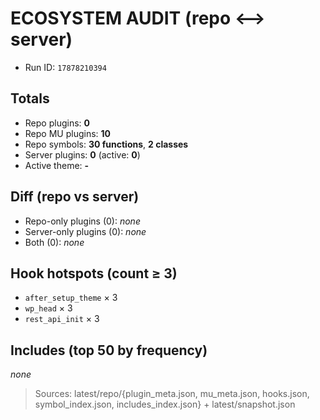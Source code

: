 # ECOSYSTEM AUDIT (repo ⟷ server)
- Run ID: `17878210394`

## Totals
- Repo plugins: **0**
- Repo MU plugins: **10**
- Repo symbols: **30 functions**, **2 classes**
- Server plugins: **0** (active: **0**)
- Active theme: **-**

## Diff (repo vs server)
- Repo-only plugins (0): _none_
- Server-only plugins (0): _none_
- Both (0): _none_

## Hook hotspots (count ≥ 3)
- `after_setup_theme` × 3
- `wp_head` × 3
- `rest_api_init` × 3

## Includes (top 50 by frequency)
_none_

> Sources: latest/repo/{plugin_meta.json, mu_meta.json, hooks.json, symbol_index.json, includes_index.json} + latest/snapshot.json
